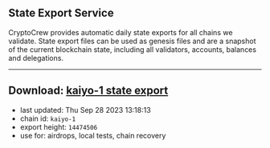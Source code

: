 ## State Export Service
CryptoCrew provides automatic daily state exports for all chains we validate. State export files can be used as genesis files and are a snapshot of the current blockchain state, including all validators, accounts, balances and delegations.

---
**Download: [kaiyo-1 state export](https://dl.ccvalidators.com/SERVICE/kujira/kaiyo-1_export_14474506.json)**
---

- last updated: Thu Sep 28 2023 13:18:13
- chain id: `kaiyo-1`
- export height: `14474506`
- use for: airdrops, local tests, chain recovery
